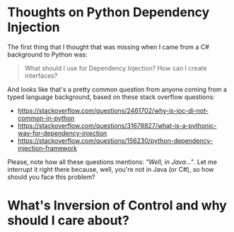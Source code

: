 # Thoughts on Python Dependency Injection

The first thing that I thought that was missing when I came from a C# background to Python was:

> What should I use for Dependency Injection? How can I create interfaces?

And looks like that's a pretty common question from anyone coming from a typed language background, based on these stack overflow questions:

- https://stackoverflow.com/questions/2461702/why-is-ioc-di-not-common-in-python
- https://stackoverflow.com/questions/31678827/what-is-a-pythonic-way-for-dependency-injection
- https://stackoverflow.com/questions/156230/python-dependency-injection-framework

Please, note how all these questions mentions: _"Well, in Java..."_. Let me interrupt it right there because, well, you're not in Java (or C#), so how should you face this problem?

# What's Inversion of Control and why should I care about?
